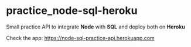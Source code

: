 # practice_node-sql-heroku

Small practice API to integrate __Node__ with __SQL__ and deploy both on __Heroku__

Check the app: https://node-sql-practice-api.herokuapp.com
